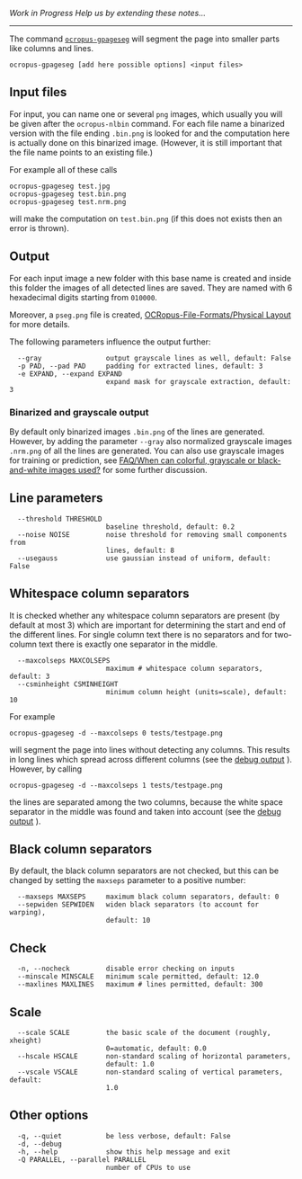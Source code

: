 _Work in Progress_
_Help us by extending these notes..._

---

The command [`ocropus-gpageseg`](https://github.com/tmbdev/ocropy/blob/master/ocropus-gpageseg)
will segment the page into smaller parts like columns and lines.

```
ocropus-gpageseg [add here possible options] <input files>
```


## Input files

For input, you can name one or several `png` images, which usually you will
be given after the `ocropus-nlbin` command. For each file name a binarized
version with the file ending `.bin.png` is looked for and the computation
here is actually done on this binarized image. (However, it is still important
that the file name points to an existing file.)

For example all of these calls
```
ocropus-gpageseg test.jpg
ocropus-gpageseg test.bin.png
ocropus-gpageseg test.nrm.png
```
will make the computation on `test.bin.png` (if this does not exists then
an error is thrown).


## Output

For each input image a new folder with this base name is
created and inside this folder the images of all detected
lines are saved. They are named with 6 hexadecimal digits
starting from `010000`.

Moreover, a `pseg.png` file is created, [OCRopus-File-Formats/Physical Layout](https://github.com/tmbdev/ocropy/wiki/OCRopus-File-Formats#physical-layout) for more details.

The following parameters influence the output further:
```
  --gray                output grayscale lines as well, default: False
  -p PAD, --pad PAD     padding for extracted lines, default: 3
  -e EXPAND, --expand EXPAND
                        expand mask for grayscale extraction, default: 3
```

### Binarized and grayscale output

By default only binarized images `.bin.png` of the lines are generated. However,
by adding the parameter `--gray` also normalized grayscale images `.nrm.png`
of all the lines are generated. You can also use grayscale images for training
or prediction, see [FAQ/When can colorful, grayscale or black-and-white images used?](https://github.com/tmbdev/ocropy/wiki/FAQ#when-can-colorful-grayscale-or-black-and-white-images-used) for some
further discussion.

## Line parameters

```
  --threshold THRESHOLD
                        baseline threshold, default: 0.2
  --noise NOISE         noise threshold for removing small components from
                        lines, default: 8
  --usegauss            use gaussian instead of uniform, default: False
```

## Whitespace column separators

It is checked whether any whitespace column separators are present
(by default at most 3) which are important for determining the start and end
of the different lines. For single column text there is no separators and for
two-column text there is exactly one separator in the middle.

```
  --maxcolseps MAXCOLSEPS
                        maximum # whitespace column separators, default: 3
  --csminheight CSMINHEIGHT
                        minimum column height (units=scale), default: 10
```

For example
```
ocropus-gpageseg -d --maxcolseps 0 tests/testpage.png
```
will segment the page into lines without detecting any columns. This results in
long lines which spread across different columns (see the
[debug output](https://cloud.githubusercontent.com/assets/5199995/22626036/491ab17c-eba4-11e6-98f0-c4a4b7ac50a9.png)
). However, by calling
```
ocropus-gpageseg -d --maxcolseps 1 tests/testpage.png
```
the lines are separated among the two columns, because the white space
separator in the middle was found and taken into account (see the
[debug output](https://cloud.githubusercontent.com/assets/5199995/22626037/4c1ff472-eba4-11e6-958b-b38e8ece17d1.png)
).


## Black column separators

By default, the black column separators are not checked, but this can be
changed by setting the `maxseps` parameter to a positive number:

```
  --maxseps MAXSEPS     maximum black column separators, default: 0
  --sepwiden SEPWIDEN   widen black separators (to account for warping),
                        default: 10
```


## Check

```
  -n, --nocheck         disable error checking on inputs
  --minscale MINSCALE   minimum scale permitted, default: 12.0
  --maxlines MAXLINES   maximum # lines permitted, default: 300
```

## Scale

```
  --scale SCALE         the basic scale of the document (roughly, xheight)
                        0=automatic, default: 0.0
  --hscale HSCALE       non-standard scaling of horizontal parameters,
                        default: 1.0
  --vscale VSCALE       non-standard scaling of vertical parameters, default:
                        1.0
```


## Other options

```
  -q, --quiet           be less verbose, default: False
  -d, --debug
  -h, --help            show this help message and exit
  -Q PARALLEL, --parallel PARALLEL
                        number of CPUs to use
```
